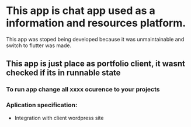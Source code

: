 # This app is chat app used as a information and resources platform.
This app was stoped being developed because it was unmaintainable and switch to flutter was made.

## This app is just place as portfolio client, it wasnt checked if its in runnable state

### To run app change all xxxx ocurence to your projects

### Aplication specification:
- Integration with client wordpress site